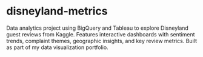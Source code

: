 # disneyland-metrics
Data analytics project using BigQuery and Tableau to explore Disneyland guest reviews from Kaggle. Features interactive dashboards with sentiment trends, complaint themes, geographic insights, and key review metrics. Built as part of my data visualization portfolio.
